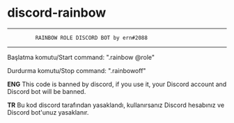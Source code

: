 # discord-rainbow

------------------------------------------------------------------------

             RAINBOW ROLE DISCORD BOT by ern#2088

------------------------------------------------------------------------

Başlatma komutu/Start command: ".rainbow @role"

Durdurma komutu/Stop command: ".rainbowoff"

**ENG** This code is banned by discord, if you use it, your Discord account and Discord bot will be banned.

**TR** Bu kod discord tarafından yasaklandı, kullanırsanız Discord hesabınız ve Discord bot'unuz yasaklanır.
